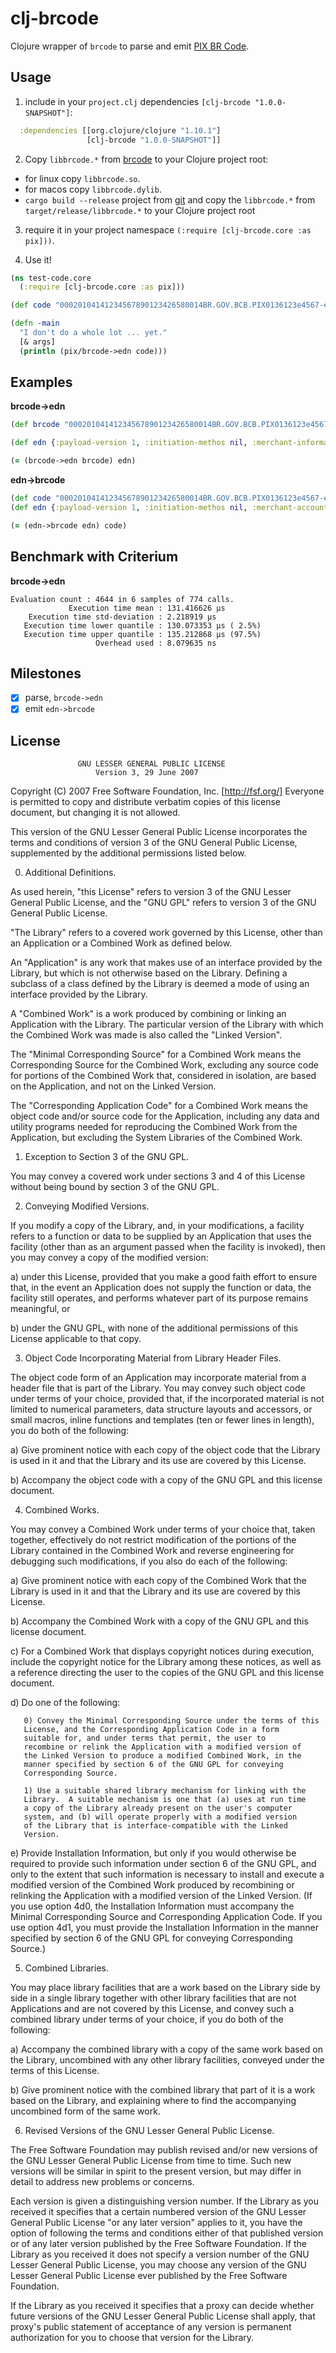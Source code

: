 # clj-brcode

Clojure wrapper of `brcode` to parse and emit [PIX BR Code](https://www.bcb.gov.br/content/estabilidadefinanceira/spb_docs/ManualBRCode.pdf).

## Usage

1. include in your `project.clj` dependencies `[clj-brcode "1.0.0-SNAPSHOT"]`:

```clojure
  :dependencies [[org.clojure/clojure "1.10.1"]
                 [clj-brcode "1.0.0-SNAPSHOT"]]
```
 2. Copy `libbrcode.*` from [brcode](https://github.com/naomijub/brcode/tree/master/clj-brcode) to your Clojure project root:
 - for linux copy `libbrcode.so`.
 - for macos copy `libbrcode.dylib`.
 - `cargo build --release` project from [git](https://github.com/naomijub/brcode) and copy the `libbrcode.*` from `target/release/libbrcode.*` to your Clojure project root

3. require it in your project namespace `(:require [clj-brcode.core :as pix]))`.

4. Use it!
```clojure
(ns test-code.core
  (:require [clj-brcode.core :as pix]))

(def code "00020104141234567890123426580014BR.GOV.BCB.PIX0136123e4567-e12b-12d1-a456-42665544000027300012BR.COM.OUTRO011001234567895204000053039865406123.455802BR5917NOME DO RECEBEDOR6008BRASILIA61087007490062190515RP12345678-201980390012BR.COM.OUTRO01190123.ABCD.3456.WXYZ6304AD38")

(defn -main
  "I don't do a whole lot ... yet."
  [& args]
  (println (pix/brcode->edn code)))
```

## Examples

**brcode->edn**
```clojure
(def brcode "00020104141234567890123426580014BR.GOV.BCB.PIX0136123e4567-e12b-12d1-a456-42665544000027300012BR.COM.OUTRO011001234567895204000053039865406123.455802BR5917NOME DO RECEBEDOR6008BRASILIA61087007490062190515RP12345678-201980390012BR.COM.OUTRO01190123.ABCD.3456.WXYZ6304AD38")

(def edn {:payload-version 1, :initiation-methos nil, :merchant-information [{:id 26, :info [{:id 0, :info "BR.GOV.BCB.PIX"}, {:id 1, :info "123e4567-e12b-12d1-a456-426655440000"}]}, {:id 27, :info [{:id 0, :info "BR.COM.OUTRO"}, {:id 1, :info "0123456789"}]}], :merchant-category-code 0, :merchant-name "NOME DO RECEBEDOR", :merchant-city "BRASILIA", :postal-code "70074900", :currency "986", :amount 123.45, :country-code "BR", :field-template [{:reference-label "RP12345678-2019"}], :crc1610 "AD38", :templates [{:id 80, :info [{:id 0, :info "BR.COM.OUTRO"}, {:id 1, :info "0123.ABCD.3456.WXYZ"}]}]})

(= (brcode->edn brcode) edn)
```

**edn->brcode**
```clojure
(def code "00020104141234567890123426580014BR.GOV.BCB.PIX0136123e4567-e12b-12d1-a456-42665544000027300012BR.COM.OUTRO011001234567895204000053039865406123.455802BR5917NOME DO RECEBEDOR6008BRASILIA61087007490062190515RP12345678-201980390012BR.COM.OUTRO01190123.ABCD.3456.WXYZ6304AD38")
(def edn {:payload-version 1, :initiation-methos nil, :merchant-account-information "12345678901234" :merchant-information [{:id 26, :info [{:id 0, :info "BR.GOV.BCB.PIX"}, {:id 1, :info "123e4567-e12b-12d1-a456-426655440000"}]}, {:id 27, :info [{:id 0, :info "BR.COM.OUTRO"}, {:id 1, :info "0123456789"}]}], :merchant-category-code 0, :merchant-name "NOME DO RECEBEDOR", :merchant-city "BRASILIA", :postal-code "70074900", :currency "986", :amount 123.45, :country-code "BR", :field-template [{:reference-label "RP12345678-2019"}], :crc1610 "AD38", :templates [{:id 80, :info [{:id 0, :info "BR.COM.OUTRO"}, {:id 1, :info "0123.ABCD.3456.WXYZ"}]}]})

(= (edn->brcode edn) code)

```

## Benchmark with Criterium

**brcode->edn**
```
Evaluation count : 4644 in 6 samples of 774 calls.
             Execution time mean : 131.416626 µs
    Execution time std-deviation : 2.218919 µs
   Execution time lower quantile : 130.073353 µs ( 2.5%)
   Execution time upper quantile : 135.212868 µs (97.5%)
                   Overhead used : 8.079635 ns
```

## Milestones
- [x] parse, `brcode->edn`
- [x] emit  `edn->brcode`

## License

                   GNU LESSER GENERAL PUBLIC LICENSE
                       Version 3, 29 June 2007

 Copyright (C) 2007 Free Software Foundation, Inc. [http://fsf.org/]
 Everyone is permitted to copy and distribute verbatim copies
 of this license document, but changing it is not allowed.


  This version of the GNU Lesser General Public License incorporates
the terms and conditions of version 3 of the GNU General Public
License, supplemented by the additional permissions listed below.

  0. Additional Definitions.

  As used herein, "this License" refers to version 3 of the GNU Lesser
General Public License, and the "GNU GPL" refers to version 3 of the GNU
General Public License.

  "The Library" refers to a covered work governed by this License,
other than an Application or a Combined Work as defined below.

  An "Application" is any work that makes use of an interface provided
by the Library, but which is not otherwise based on the Library.
Defining a subclass of a class defined by the Library is deemed a mode
of using an interface provided by the Library.

  A "Combined Work" is a work produced by combining or linking an
Application with the Library.  The particular version of the Library
with which the Combined Work was made is also called the "Linked
Version".

  The "Minimal Corresponding Source" for a Combined Work means the
Corresponding Source for the Combined Work, excluding any source code
for portions of the Combined Work that, considered in isolation, are
based on the Application, and not on the Linked Version.

  The "Corresponding Application Code" for a Combined Work means the
object code and/or source code for the Application, including any data
and utility programs needed for reproducing the Combined Work from the
Application, but excluding the System Libraries of the Combined Work.

  1. Exception to Section 3 of the GNU GPL.

  You may convey a covered work under sections 3 and 4 of this License
without being bound by section 3 of the GNU GPL.

  2. Conveying Modified Versions.

  If you modify a copy of the Library, and, in your modifications, a
facility refers to a function or data to be supplied by an Application
that uses the facility (other than as an argument passed when the
facility is invoked), then you may convey a copy of the modified
version:

   a) under this License, provided that you make a good faith effort to
   ensure that, in the event an Application does not supply the
   function or data, the facility still operates, and performs
   whatever part of its purpose remains meaningful, or

   b) under the GNU GPL, with none of the additional permissions of
   this License applicable to that copy.

  3. Object Code Incorporating Material from Library Header Files.

  The object code form of an Application may incorporate material from
a header file that is part of the Library.  You may convey such object
code under terms of your choice, provided that, if the incorporated
material is not limited to numerical parameters, data structure
layouts and accessors, or small macros, inline functions and templates
(ten or fewer lines in length), you do both of the following:

   a) Give prominent notice with each copy of the object code that the
   Library is used in it and that the Library and its use are
   covered by this License.

   b) Accompany the object code with a copy of the GNU GPL and this license
   document.

  4. Combined Works.

  You may convey a Combined Work under terms of your choice that,
taken together, effectively do not restrict modification of the
portions of the Library contained in the Combined Work and reverse
engineering for debugging such modifications, if you also do each of
the following:

   a) Give prominent notice with each copy of the Combined Work that
   the Library is used in it and that the Library and its use are
   covered by this License.

   b) Accompany the Combined Work with a copy of the GNU GPL and this license
   document.

   c) For a Combined Work that displays copyright notices during
   execution, include the copyright notice for the Library among
   these notices, as well as a reference directing the user to the
   copies of the GNU GPL and this license document.

   d) Do one of the following:

       0) Convey the Minimal Corresponding Source under the terms of this
       License, and the Corresponding Application Code in a form
       suitable for, and under terms that permit, the user to
       recombine or relink the Application with a modified version of
       the Linked Version to produce a modified Combined Work, in the
       manner specified by section 6 of the GNU GPL for conveying
       Corresponding Source.

       1) Use a suitable shared library mechanism for linking with the
       Library.  A suitable mechanism is one that (a) uses at run time
       a copy of the Library already present on the user's computer
       system, and (b) will operate properly with a modified version
       of the Library that is interface-compatible with the Linked
       Version.

   e) Provide Installation Information, but only if you would otherwise
   be required to provide such information under section 6 of the
   GNU GPL, and only to the extent that such information is
   necessary to install and execute a modified version of the
   Combined Work produced by recombining or relinking the
   Application with a modified version of the Linked Version. (If
   you use option 4d0, the Installation Information must accompany
   the Minimal Corresponding Source and Corresponding Application
   Code. If you use option 4d1, you must provide the Installation
   Information in the manner specified by section 6 of the GNU GPL
   for conveying Corresponding Source.)

  5. Combined Libraries.

  You may place library facilities that are a work based on the
Library side by side in a single library together with other library
facilities that are not Applications and are not covered by this
License, and convey such a combined library under terms of your
choice, if you do both of the following:

   a) Accompany the combined library with a copy of the same work based
   on the Library, uncombined with any other library facilities,
   conveyed under the terms of this License.

   b) Give prominent notice with the combined library that part of it
   is a work based on the Library, and explaining where to find the
   accompanying uncombined form of the same work.

  6. Revised Versions of the GNU Lesser General Public License.

  The Free Software Foundation may publish revised and/or new versions
of the GNU Lesser General Public License from time to time. Such new
versions will be similar in spirit to the present version, but may
differ in detail to address new problems or concerns.

  Each version is given a distinguishing version number. If the
Library as you received it specifies that a certain numbered version
of the GNU Lesser General Public License "or any later version"
applies to it, you have the option of following the terms and
conditions either of that published version or of any later version
published by the Free Software Foundation. If the Library as you
received it does not specify a version number of the GNU Lesser
General Public License, you may choose any version of the GNU Lesser
General Public License ever published by the Free Software Foundation.

  If the Library as you received it specifies that a proxy can decide
whether future versions of the GNU Lesser General Public License shall
apply, that proxy's public statement of acceptance of any version is
permanent authorization for you to choose that version for the
Library.